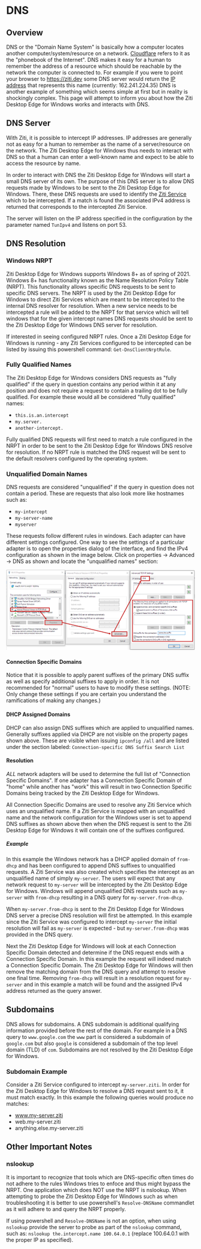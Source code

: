 # DNS

## Overview

DNS or the "Domain Name System" is basically how a computer locates another computer/system/resource on a network.
[Cloudflare](https://www.cloudflare.com/learning/dns/what-is-dns/) refers to it as the "phonebook of the Internet".
DNS makes it easy for a human to remember the address of a resource which should be reachable by the network the 
computer is connected to. For example if you were to point your browser to https://ziti.dev some DNS server would
return the [IP address](https://en.wikipedia.org/wiki/IP_address) that represents this name (currently: 162.241.224.35)
DNS is another example of something which seems simple at first but in reality is shockingly complex. 
This page will attempt to inform you about how the Ziti Desktop Edge for Windows works and interacts with DNS.

## DNS Server

With Ziti, it is possible to intercept IP addresses. IP addresses are generally not as easy for a human to remember
as the name of a server/resource on the network. The Ziti Desktop Edge for Windows thus needs to interact with DNS
so that a human can enter a well-known name and expect to be able to access the resource by name. 

In order to interact with DNS the Ziti Desktop Edge for Windows will start a small DNS server of its own. The purpose
of this DNS server is to allow DNS requests made by Windows to be sent to the Ziti Desktop Edge for Windows. There, these
DNS requests are used to identify the [Ziti Service](https://openziti.github.io/ziti/services/overview.html?tabs=create-service-ui)
which to be intercepted. If a match is found the associated IPv4 address is returned that corresponds to the intercepted 
Ziti Service.

The server will listen on the IP address specified in the configuration by the parameter named `TunIpv4` and listens on port 53.

## DNS Resolution

### Windows NRPT

Ziti Desktop Edge for Windows supports Windows 8+ as of spring of 2021.  Windows 8+ has functionality known as
the Name Resolution Policy Table (NRPT). This functionality allows specific DNS requests to be sent to specific DNS
servers. The NRPT is used by the Ziti Desktop Edge for Windows to direct Ziti Services which are meant to be
intercepted to the internal DNS resolver for resolution.  When a new service needs to be intercepted a rule will be
added to the NRPT for that service which will tell windows that for the given intercept names DNS requests should 
be sent to the Ziti Desktop Edge for Windows DNS server for resolution.

If interested in seeing configured NRPT rules. Once a Ziti Desktop Edge for Windows is running - any Ziti Services 
configured to be intercepted can be listed by issuing this powershell command: `Get-DnsClientNrptRule`.

### Fully Qualified Names

The Ziti Desktop Edge for Windows considers DNS requests as "fully qualified" if the query in question
contains any period within it at any position and does not require a request to contain a trailing dot to be fully 
qualified.  For example these would all be considered "fully qualified" names:

* `this.is.an.intercept`
* `my.server.`
* `another-intercept.`

Fully qualified DNS requests will first need to match a rule configured in the NRPT in order to be sent to the Ziti Desktop
Edge for Windows DNS resolve for resolution. If no NRPT rule is matched the DNS request will be sent to the default 
resolvers configured by the operating system.

### Unqualified Domain Names

DNS requests are considered "unqualified" if the query in question does not contain a period. These are requests that
also look more like hostnames such as:

* `my-intercept`
* `my-server-name`
* `myserver`

These requests follow different rules in windows.  Each adapter can have different settings configured. One way to see
the settings of a particular adapter is to open the properties dialog of the interface, and find the IPv4 configuration
as shown in the image below. Click on properties -> Advanced -> DNS as shown and locate the "unqualified names" section:

![MFA enrollment codes](windows-dns-suffixes.png)

#### Connection Specific Domains

Notice that it is possible to apply parent suffixes of the primary DNS suffix as well as specify additional suffixes to
apply in order. It is not recommended for "normal" users to have to modify these settings. (NOTE: Only change these 
settings if you are certain you understand the ramifications of making any changes.)

#### DHCP Assigned Domains

DHCP can also assign DNS suffixes which are applied to unqualified names. Generally suffixes applied via DHCP are not
visible on the property pages shown above. These are visible when issuing `ipconfig /all` and are listed under the section
labeled: `Connection-specific DNS Suffix Search List`

#### Resolution

_*ALL*_ network adapters will be used to determine the full list of "Connection Specific Domains". If one adapter has
a Connection Specific Domain of "home" while another has "work" this will result in two Connection Specific Domains being
tracked by the Ziti Desktop Edge for Windows.

All Connection Specific Domains are used to resolve any Ziti Service which uses an unqualified name. If a Ziti Service
is mapped with an unqualified name and the network configuration for the Windows user is set to append DNS suffixes as
shown above then when the DNS request is sent to the Ziti Desktop Edge for Windows it will contain one of the suffixes
configured.  

##### Example

In this example the Windows network has a DHCP applied domain of `from-dhcp` and has been configured to append DNS
suffixes to unqualified requests. A Ziti Service was also created which specifies the intercept as an unqualified name
of simply `my-server`. The users will expect that any network request to `my-server` will be intercepted by the Ziti
Desktop Edge for Windows. Windows will append unqualified DNS requests such as `my-server` with `from-dhcp` resulting
in a DNS query for `my-server.from-dhcp`.

When `my-server.from-dhcp` is sent to the Ziti Desktop Edge for Windows DNS server a precise DNS resolution will first 
be attempted. In this example since the Ziti Service was configured to intercept `my-server` the initial resolution will
fail as `my-server` is expected - but `my-server.from-dhcp` was provided in the DNS query.

Next the Ziti Desktop Edge for Windows will look at each Connection Specific Domain detected and determine if the DNS
request ends with a Connection Specific Domain. In this example the request will indeed match a Connection Specific Domain.
The Ziti Desktop Edge for Windows will then remove the matching domain from the DNS query and attempt to resolve one
final time. Removing `from-dhcp` will result in a resolution request for `my-server` and in this example a match will be
found and the assigned IPv4 address returned as the query answer.

## Subdomains

DNS allows for subdomains. A DNS subdomain is additional qualifying information provided before the rest of the domain.
For example in a DNS query to `www.google.com` the `www` part is considered a subdomain of `google.com` but also `google`
is considered a subdomain of the top level domain (TLD) of `com`.  Subdomains are not resolved by the Ziti Desktop Edge
for Windows.

### Subdomain Example

Consider a Ziti Service configured to intercept `my-server.ziti`. In order for the Ziti Desktop Edge for Windows to 
resolve a DNS request sent to it, it must match exactly. In this example the following queries would produce no matches:

* www.my-server.ziti
* web.my-server.ziti
* anything.else.my-server.ziti

## Other Important Notes

### nslookup

It is important to recognize that tools which are DNS-specific often times do not adhere to the rules Windows tries
to enfoce and thus might bypass the NRPT. One application which does NOT use the NRPT is nslookup. When attempting to
probe the Ziti Desktop Edge for Windows such as when troubleshooting it is better to use powershell's `Resolve-DNSName`
commandlet as it will adhere to and query the NRPT properly.  

If using powershell and `Resolve-DNSName` is not an option, when using `nslookup` provide the server to probe as part
of the `nslookup` command, such as: `nslookup the.intercept.name 100.64.0.1` (replace 100.64.0.1 with the proper IP as
specified).
